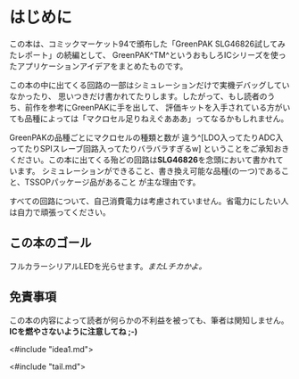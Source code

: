 # はじめに

この本は、コミックマーケット94で頒布した「GreenPAK SLG46826試してみたレポート」の続編として、
GreenPAK^TM^というおもしろICシリーズを使ったアプリケーションアイデアをまとめたものです。

この本の中に出てくる回路の一部はシミュレーションだけで実機デバッグしていなかったり、
思いつきだけ書かれてたりします。したがって、もし読者のうち、前作を参考にGreenPAKに手を出して、
評価キットを入手されている方がいても品種によっては「マクロセル足りねえぐあああ」ってなるかもしれません。

GreenPAKの品種ごとにマクロセルの種類と数が
違う^[LDO入ってたりADC入ってたりSPIスレーブ回路入ってたりバラバラすぎるw]
ということをご承知おきください。この本に出てくる殆どの回路は**SLG46826**を念頭において書かれています。
シミュレーションができること、書き換え可能な品種(の一つ)であること、TSSOPパッケージ品があること
が主な理由です。

すべての回路について、自己消費電力は考慮されていません。省電力にしたい人は自力で頑張ってください。

## この本のゴール

フルカラーシリアルLEDを光らせます。*またLチカかよ。*

## 免責事項

この本の内容によって読者が何らかの不利益を被っても、筆者は関知しません。**ICを燃やさないように注意してね ;-)**

<#include "idea1.md">
<!--<#include "idea2.md">-->
<#include "tail.md">
